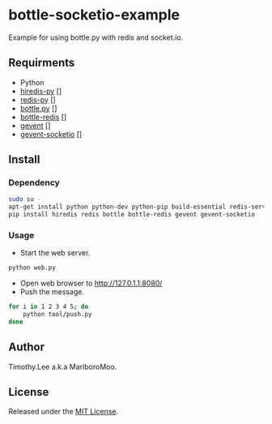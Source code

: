 # bottle-socketio-example
Example for using bottle.py with redis and socket.io.

## Requirments 
 - Python
 - [hiredis-py] []
 - [redis-py] []
 - [bottle.py] []
 - [bottle-redis] []
 - [gevent] []
 - [gevent-socketio] []

## Install

### Dependency
```sh
sudo su -
apt-get install python python-dev python-pip build-essential redis-server
pip install hiredis redis bottle bottle-redis gevent gevent-socketio
```
### Usage
 * Start the web server.

```sh
python web.py 
```

 * Open web browser to http://127.0.1.1:8080/  
 * Push the message.

```sh
for i in 1 2 3 4 5; do
    python tool/push.py
done
```

## Author
Timothy.Lee a.k.a MarlboroMoo.

## License
Released under the [MIT License].

  [MIT License]: http://opensource.org/licenses/MIT "MIT License"
  [hiredis-py]: https://github.com/redis/hiredis
  [redis-py]: https://github.com/andymccurdy/redis-py
  [bottle.py]: https://github.com/defnull/bottle
  [bottle-redis]: https://github.com/bottlepy/bottle-extras/tree/master/redis
  [gevent]: https://github.com/surfly/gevent
  [gevent-socketio]: https://github.com/abourget/gevent-socketio

